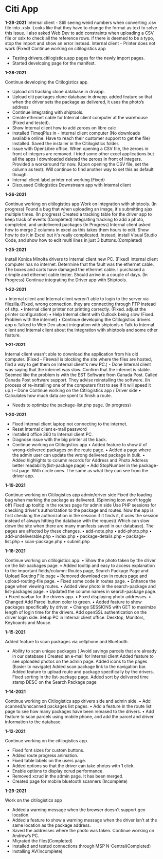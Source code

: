 # Citi App

**1-29-2021**
Internal client - Still seeing weird numbers when converting .csv file into .xslx. Looks like that they have to change the format as text to solve this issue. I also asked Web Dev to add constraints when uploading a CSV file or xslx to check all the reference rows. if there is deemed to be a typo, stop the import and show an error instead. 
Internal client - Printer does not work (Fixed)
Continue working on citilogistics app
- Testing drivers.citilogistics.app pages for the newly import pages.
- Started developing page for the manifest.

**1-28-2021**

Continue developing the Citilogistics app.
- Upload citi tracking clone database in drvapp.
- Upload citi packages clone database in drvapp.
added feature so that when the driver sets the package as delivered, it uses the photo’s address
- Continue integrating with shiptools.
- Create ethernet cable for Internal client computer at the warehouse (Fixed and tested). 
- Show Internal client how to add zeroes on libre calc 
- Installed TimeqPlus in - Internal client computer (No downloads available online. Have to reach their customer support to get the file) Installed. Saved the installer in the Citilogistics folder. 
- Issue with OpenLibre office. When opening a CSV file, the zeroes in front of integers are removed. I tried some other excel applications but all the apps I downloaded deleted the zeroes in front of integers. Provided a workaround for now. (Upon opening the CSV file, set the column as text). Will continue to find another way to set this as default though. 
- Internal client label printer not working (Fixed)
- Discussed Citilogistics Downstream app with Internal client

**1-26-2021**

Continue working on citilogistics app
Work on integration with shiptools. (In progress)
Found a bug that when uploading an image, it's submitting ajax multiple times. (In progress)
Created a tracking table for the driver app to keep track of events (Completed)
Integrating tracking to add a photo, completed, and undelivered packages (In Progress)
Internal client asked how to merge 2 columns in excel as this takes them hours to edit. Show how to do it in Excel but it's really complicated. Instead, install Visual Studio Code, and show how to edit multi lines in just 3 buttons.(Completed)

**1-25-2021**

Install Konica Minolta drivers to Internal client new PC. (Fixed)
Internal client computer has no internet. Determine that the fault was the ethernet cable. The boxes and carts have damaged the ethernet cable. I purchased a crimple and ethernet cable tester. Should arrive in a couple of days. (In Progress)
Continue integrating the Driver app with Shiptools. 

**1-22-2021**

•	Internal client and Internal client weren't able to login to the server via filezilla.(Fixed, wrong connection. they are connecting through FTP instead of sftp.
•	Internal client printer not printing correctly. (Fixed. adjust the printer configuration)
•	Help Internal client with Outlook being slow (Fixed. Problem with the internet)
•	Continue developing the Citilogistics drivers app
o	Talked to Web Dev about integration with shiptools
o	Talk to Internal client and Internal client about the integration with shiptools and some other feature.

**1-21-2021**

Internal client wasn't able to download the application from his old computer. (Fixed - Firewall is blocking the site where the files are hosted, find a way to get them on Internal client's new PC.)  - Done
Internal client was saying that the internet was slow. Confirm that the internet is stable. Seemed like the problem is with the EST Software from Canada Post. Called Canada Post software support. They advise reinstalling the software. (In process of re-installing one of the computers first to see if it will speed it up.) – Done
Continue working on the Citilogistics app / Driver side
•	Calculates how much data are spent to finish a route.
-	Needs to optimize the package-list.php page. (In progress)

**1-20-2021**

- Fixed Internal client laptop not connecting to the internet.
- Reset Internal client e-mail password
- Installed office 360 to Internal client PC. 
- Diagnose issue with the big printer at the back.
- Continue working on Citilogistics app
•	Added feature to show # of wrong-delivered packages on the route page.
•	Added a page where the admin user can update the wrong delivered package in bulk.
•	Added highlights to column records for Address and Photo Address better readability(list-package page)
•	Add StopNumber in the package-list page. With circle ones. The same as what they can see from the driver app.

**1-19-2021**

Continue working on Citilogistics app admin/driver side
Fixed the loading bug when marking the package as delivered. (Spinning icon won’t toggle off)
Fixed up tooltip in the routes page for admin side
Use PHP sessions for checking driver's authorization to the package and routes.
Now the app is first checking the authorization in the session if it finds it, it uses the session instead of always hitting the database with the request( Which can slow down the site when there are many manifests saved in our database).
The pages are affected by these changes.
•	add-note.php
•	add-photo.php
•	add-undeliverable.php
•	index.php
•	package-details.php
•	package-list.php
•	scan-package.php
•	submit.php

**1-18-2021**

Continue working on citilogistics app.
•	Show the photo taken by the driver on the list-packages page.
•	Added tooltip and easy to access explanation to the important fields/column: Routes page, Search Package Page and Upload Routing File page
•	Removed download csv in routes page and upload-routing-file page.
•	Fixed some code in routes page.
•	Enhance the page when viewing routes.
•	Added view photo in the search-package and list-packages page.
•	Updated the column names in search-package page.
•	Fixed navbar for the drivers app.
•	Fixed displaying photo addresses.
•	Changed Add Parcel button color to green.
•	Added feature to show packages specifically by driver.
•	Change SESSIONS with GET to maximize length of login time for the drivers. Add openSSL authentication on the driver login side.
Setup PC in Internal client office. Desktop, Monitors, Keyboards and Mouse.

**1-15-2021**

Added feature to scan packages via cellphone and Bluetooth.
- Ability to scan unique packages ( Avoid savings parcels that are already in our database )
Created an e-mail for Internal client
Added feature to see uploaded photos on the admin page.
Added icons to the pages (Easier to navigate)
Added scan package link to the navigation bar.
Added feature to upload route and package specifically by the drivers.
Fixed sorting in the list-package page.
Added sort by delivered time stamp DESC on the Search Package page

**1-14-2021**

Continue working on Citilogistics app drivers side and admin side.
•	Add scanned/unscanned packages list pages.
•	Add a feature in the route list page to see how many packages have been released to the drivers.
•	Add feature to scan parcels using mobile phone, and add the parcel and driver information to the database.

**1-12-2021**

Continue working on the citilogistics app. 
- Fixed font sizes for custom buttons.
- Added route progress animation.
- Fixed table labels on the users page.
- Added options so that the driver can take photos with 1 click.
- Enable options to display xcrud performance.
- Removed xcrud in the admin page. It has been merged.
- Created page for mobile bluetooth scanners (Incomplete)

**1-29-2021**

Work on the citilogistics app
- Added a warning message when the browser doesn't support geo location.
- Added a feature to show a warning message when the driver isn't at the same location as the package address.
- Saved the addresses where the photo was taken.
Continue working on Andrew’s PC. 
-	Migrated the files(Completed)
-	Installed and tested connections through MSP N-Central(Completed)
-	Installing AV(Incomplete)
